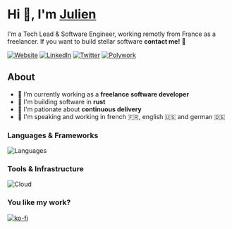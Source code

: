 # Hi 👋, I'm [Julien][website-url]

I'm a Tech Lead & Software Engineer, working remotly from France as a freelancer. If you want to build stellar software **contact me!** 🚀

[![Website](https://img.shields.io/badge/website-FF5D01?style=for-the-badge&logo=astro&logoColor=white)][website-url]
[![LinkedIn](https://img.shields.io/badge/linkedin-0077B5?style=for-the-badge&logo=linkedin&logoColor=white)][linkedin-url]
[![Twitter](https://img.shields.io/badge/twitter-1DA1F2?style=for-the-badge&logo=twitter&logoColor=white)][twitter-url]
[![Polywork](https://img.shields.io/badge/polywork-543DE0?style=for-the-badge&logo=polywork)][polywork-url]

## About

- 💼 I’m currently working as a **freelance software developer**
- 🦀 I'm building software in **rust**
- 🚚 I'm pationate about **continuous delivery**
- 💬 I'm speaking and working in french 🇫🇷, english 🇺🇸 and german 🇩🇪

### Languages & Frameworks

![Languages](https://skillicons.dev/icons?i=rust,swift,ts,wasm,astro,solidjs)

### Tools & Infrastructure

![Cloud](https://skillicons.dev/icons?i=github,githubactions,sentry,postgres,redis,kafka,kubernetes)

### You like my work?

[![ko-fi](https://ko-fi.com/img/githubbutton_sm.svg)](https://ko-fi.com/G2G6FFWQ7)

[linkedin-url]: <https://www.linkedin.com/in/julienmontagut>
[polywork-url]: <https://polywork.com/julienmontagut>
[twitter-url]: <https://twitter.com/julienmontagut>
[website-url]: <https://julienmontagut.com>
